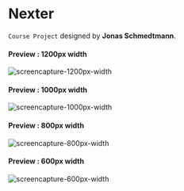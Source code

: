 # Nexter
`Course Project` designed by **Jonas Schmedtmann**.

#### Preview : 1200px width
![screencapture-1200px-width](screencapture/screencapture-nexter-1200px.png)

#### Preview : 1000px width
![screencapture-1000px-width](screencapture/screencapture-nexter-1000px.png)

#### Preview : 800px width
![screencapture-800px-width](screencapture/screencapture-nexter-800px.png)

#### Preview : 600px width
![screencapture-600px-width](screencapture/screencapture-nexter-600px.png)
